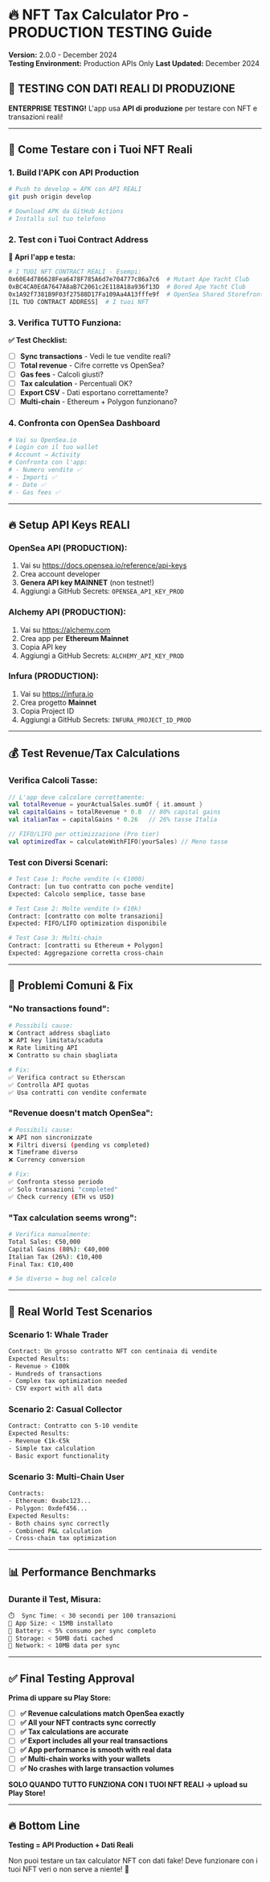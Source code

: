 # 🔥 NFT Tax Calculator Pro - PRODUCTION TESTING Guide

**Version:** 2.0.0 - December 2024  
**Testing Environment:** Production APIs Only
**Last Updated:** December 2024

## 💯 **TESTING CON DATI REALI DI PRODUZIONE**

**ENTERPRISE TESTING!** L'app usa **API di produzione** per testare con NFT e transazioni reali!

---

## 🎯 **Come Testare con i Tuoi NFT Reali**

### **1. Build l'APK con API Production**
```bash
# Push to develop = APK con API REALI
git push origin develop

# Download APK da GitHub Actions
# Installa sul tuo telefono
```

### **2. Test con i Tuoi Contract Address**

**📱 Apri l'app e testa:**

```bash
# I TUOI NFT CONTRACT REALI - Esempi:
0x60E4d786628Fea6478F785A6d7e704777c86a7c6  # Mutant Ape Yacht Club
0xBC4CA0EdA7647A8aB7C2061c2E118A18a936f13D  # Bored Ape Yacht Club  
0x1A92f7381B9F03f27588D17Fa109Aa4A13fffe9f  # OpenSea Shared Storefront
[IL TUO CONTRACT ADDRESS]  # I tuoi NFT
```

### **3. Verifica TUTTO Funziona:**

**✅ Test Checklist:**
- [ ] **Sync transactions** - Vedi le tue vendite reali?
- [ ] **Total revenue** - Cifre corrette vs OpenSea?  
- [ ] **Gas fees** - Calcoli giusti?
- [ ] **Tax calculation** - Percentuali OK?
- [ ] **Export CSV** - Dati esportano correttamente?
- [ ] **Multi-chain** - Ethereum + Polygon funzionano?

### **4. Confronta con OpenSea Dashboard**

```bash
# Vai su OpenSea.io
# Login con il tuo wallet
# Account → Activity
# Confronta con l'app:
# - Numero vendite ✅
# - Importi ✅  
# - Date ✅
# - Gas fees ✅
```

---

## 🔥 **Setup API Keys REALI**

### **OpenSea API (PRODUCTION):**
1. Vai su https://docs.opensea.io/reference/api-keys
2. Crea account developer  
3. **Genera API key MAINNET** (non testnet!)
4. Aggiungi a GitHub Secrets: `OPENSEA_API_KEY_PROD`

### **Alchemy API (PRODUCTION):**
1. Vai su https://alchemy.com
2. Crea app per **Ethereum Mainnet** 
3. Copia API key
4. Aggiungi a GitHub Secrets: `ALCHEMY_API_KEY_PROD`

### **Infura (PRODUCTION):**
1. Vai su https://infura.io
2. Crea progetto **Mainnet**
3. Copia Project ID
4. Aggiungi a GitHub Secrets: `INFURA_PROJECT_ID_PROD`

---

## 💰 **Test Revenue/Tax Calculations**

### **Verifica Calcoli Tasse:**

```kotlin
// L'app deve calcolare correttamente:
val totalRevenue = yourActualSales.sumOf { it.amount }
val capitalGains = totalRevenue * 0.8  // 80% capital gains
val italianTax = capitalGains * 0.26   // 26% tasse Italia

// FIFO/LIFO per ottimizzazione (Pro tier)
val optimizedTax = calculateWithFIFO(yourSales) // Meno tasse
```

### **Test con Diversi Scenari:**
```bash
# Test Case 1: Poche vendite (< €1000)
Contract: [un tuo contratto con poche vendite]
Expected: Calcolo semplice, tasse base

# Test Case 2: Molte vendite (> €10k)  
Contract: [contratto con molte transazioni]
Expected: FIFO/LIFO optimization disponibile

# Test Case 3: Multi-chain
Contract: [contratti su Ethereum + Polygon]
Expected: Aggregazione corretta cross-chain
```

---

## 🚨 **Problemi Comuni & Fix**

### **"No transactions found":**
```bash
# Possibili cause:
❌ Contract address sbagliato
❌ API key limitata/scaduta  
❌ Rate limiting API
❌ Contratto su chain sbagliata

# Fix:
✅ Verifica contract su Etherscan
✅ Controlla API quotas
✅ Usa contratti con vendite confermate
```

### **"Revenue doesn't match OpenSea":**
```bash
# Possibili cause:
❌ API non sincronizzate
❌ Filtri diversi (pending vs completed)
❌ Timeframe diverso
❌ Currency conversion

# Fix:  
✅ Confronta stesso periodo
✅ Solo transazioni "completed"
✅ Check currency (ETH vs USD)
```

### **"Tax calculation seems wrong":**
```bash
# Verifica manualmente:
Total Sales: €50,000
Capital Gains (80%): €40,000  
Italian Tax (26%): €10,400
Final Tax: €10,400

# Se diverso = bug nel calcolo
```

---

## 🎯 **Real World Test Scenarios**

### **Scenario 1: Whale Trader**
```bash
Contract: Un grosso contratto NFT con centinaia di vendite
Expected Results:
- Revenue > €100k
- Hundreds of transactions
- Complex tax optimization needed
- CSV export with all data
```

### **Scenario 2: Casual Collector**  
```bash
Contract: Contratto con 5-10 vendite
Expected Results:
- Revenue €1k-€5k
- Simple tax calculation
- Basic export functionality
```

### **Scenario 3: Multi-Chain User**
```bash
Contracts: 
- Ethereum: 0xabc123...
- Polygon: 0xdef456...  
Expected Results:
- Both chains sync correctly
- Combined P&L calculation
- Cross-chain tax optimization
```

---

## 📊 **Performance Benchmarks**

### **Durante il Test, Misura:**
```bash
⏱️  Sync Time: < 30 secondi per 100 transazioni
📱 App Size: < 15MB installato  
🔋 Battery: < 5% consumo per sync completo
💾 Storage: < 50MB dati cached
📶 Network: < 10MB data per sync
```

---

## ✅ **Final Testing Approval**

**Prima di uppare su Play Store:**

- [ ] **✅ Revenue calculations match OpenSea exactly**
- [ ] **✅ All your NFT contracts sync correctly** 
- [ ] **✅ Tax calculations are accurate**
- [ ] **✅ Export includes all your real transactions**
- [ ] **✅ App performance is smooth with real data**
- [ ] **✅ Multi-chain works with your wallets**
- [ ] **✅ No crashes with large transaction volumes**

**SOLO QUANDO TUTTO FUNZIONA CON I TUOI NFT REALI → upload su Play Store!**

---

## 🔥 **Bottom Line**

**Testing = API Production + Dati Reali**

Non puoi testare un tax calculator NFT con dati fake! Deve funzionare con i tuoi NFT veri o non serve a niente! 💯